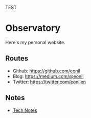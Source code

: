 TEST

# Observatory

Here's my personal website.

## Routes

- Github: https://github.com/eonil
- Blog: https://medium.com/@eonil
- Twitter: https://twitter.com/eonilen

## Notes

- [Tech Notes](tech-notes)

